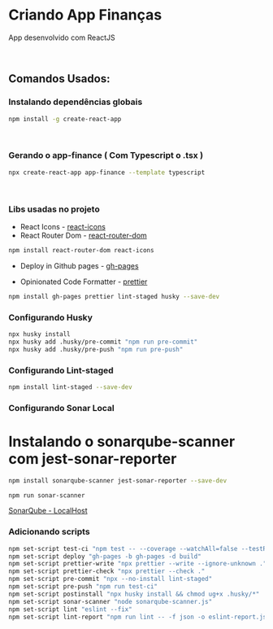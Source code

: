 # Criando App Finanças

App desenvolvido com ReactJS

<br>

## Comandos Usados:

### Instalando dependências globais

```sh
npm install -g create-react-app
```

<br>

### Gerando o app-finance ( Com Typescript o .tsx )

```sh
npx create-react-app app-finance --template typescript
```

<br>

### Libs usadas no projeto

- React Icons - [react-icons](https://github.com/react-icons/react-icons) <br>
- React Router Dom - [react-router-dom](https://reactrouter.com/) <br>

```sh
npm install react-router-dom react-icons
```

- Deploy in Github pages - [gh-pages](https://www.npmjs.com/package/gh-pages) <br>

- Opinionated Code Formatter - [prettier](http://github.com/prettier/prettier) <br>

```sh
npm install gh-pages prettier lint-staged husky --save-dev
```

### Configurando Husky

```sh
npx husky install
npx husky add .husky/pre-commit "npm run pre-commit"
npx husky add .husky/pre-push "npm run pre-push"
```

### Configurando Lint-staged

```sh
npm install lint-staged --save-dev
```

### Configurando Sonar Local

# Instalando o sonarqube-scanner com jest-sonar-reporter

```sh
npm install sonarqube-scanner jest-sonar-reporter --save-dev
```

```sh
npm run sonar-scanner
```

[SonarQube - LocalHost](http://localhost:9000) <br>

### Adicionando scripts

```sh
npm set-script test-ci "npm test -- --coverage --watchAll=false --testResultsProcessor jest-sonar-reporter"
npm set-script deploy "gh-pages -b gh-pages -d build"
npm set-script prettier-write "npx prettier --write --ignore-unknown ."
npm set-script prettier-check "npx prettier --check ."
npm set-script pre-commit "npx --no-install lint-staged"
npm set-script pre-push "npm run test-ci"
npm set-script postinstall "npx husky install && chmod ug+x .husky/*"
npm set-script sonar-scanner "node sonarqube-scanner.js"
npm set-script lint "eslint --fix"
npm set-script lint-report "npm run lint -- -f json -o eslint-report.json"
```

<br>
